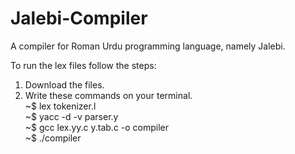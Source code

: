 # Jalebi-Compiler
A compiler for Roman Urdu programming language, namely Jalebi. 

To run the lex files follow the steps:
1. Download the files.  
2. Write these commands on your terminal.    
  ~$ lex tokenizer.l   
  ~$ yacc -d -v parser.y  
  ~$ gcc lex.yy.c y.tab.c -o compiler  
  ~$ ./compiler  

